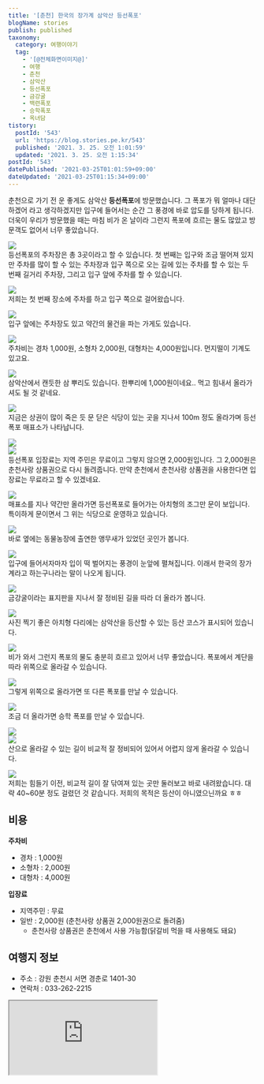 ```yaml
---
title: '[춘천] 한국의 장가계 삼악산 등선폭포'
blogName: stories
publish: published
taxonomy:
  category: 여행이야기
  tag:
    - '[@전체화면이미지@]'
    - 여행
    - 춘천
    - 삼악산
    - 등선폭포
    - 금강굴
    - 백련폭포
    - 승학폭포
    - 옥녀담
tistory:
  postId: '543'
  url: 'https://blog.stories.pe.kr/543'
  published: '2021. 3. 25. 오전 1:01:59'
  updated: '2021. 3. 25. 오전 1:15:34'
postId: '543'
datePublished: '2021-03-25T01:01:59+09:00'
dateUpdated: '2021-03-25T01:15:34+09:00'
---
```



춘천으로 가기 전 운 좋게도 삼악산 **등선폭포**에 방문했습니다. 그 폭포가 뭐 얼마나 대단하겠어 라고 생각하겠지만 입구에 들어서는 순간 그 풍경에 바로 압도를 당하게 됩니다. 더욱이 우리가 방문했을 때는 마침 비가 온 날이라 그런지 폭포에 흐르는 물도 많았고  방문객도 없어서 너무 좋았습니다. 

![](./images/20210320_151925-01.jpeg)  
등선폭포의 주차장은 총 3곳이라고 할 수 있습니다. 첫 번째는 입구와 조금 떨어져 있지만 주차를 많이 할 수 있는 주차장과 입구 쪽으로 오는 길에 있는 주차를 할 수 있는 두 번째 길거리 주차장, 그리고 입구 앞에 주차를 할 수 있습니다. 

![](./images/20210320_151951-01.jpeg)  
저희는 첫 번째 장소에 주차를 하고 입구 쪽으로 걸어왔습니다. 

![](./images/20210320_152128-01.jpeg)  
입구 앞에는 주차장도 있고 약간의 물건을 파는 가게도 있습니다.  

![](./images/20210320_162849-01.jpeg)  
주차비는 경차 1,000원, 소형차 2,000원, 대형차는 4,000원입니다. 먼지떨이 기계도 있고요.

![](./images/20210320_152215-01.jpeg)  
삼악산에서 캔듯한 삼 뿌리도 있습니다. 한뿌리에 1,000원이네요.. 먹고 힘내서 올라가셔도 될 것 같네요. 

![](./images/20210320_152310-01.jpeg)  
지금은 상권이 많이 죽은 듯 문 닫은 식당이 있는 곳을 지나서 100m 정도 올라가며 등선폭포 매표소가 나타납니다.  

![](./images/20210320_152359-01.jpeg)  
![](./images/20210320_152359-02.jpeg)   
등선폭포 입장료는 지역 주민은 무료이고 그렇지 않으면 2,000원입니다. 그 2,000원은 춘천사랑 상품권으로 다시 돌려줍니다. 만약 춘천에서 춘천사랑 상품권을 사용한다면 입장료는 무료라고 할 수 있겠네요.  

![](./images/20210320_162209-01.jpeg)  
매표소를 지나 약간만 올라가면 등선폭포로 들어가는 아치형의 조그만 문이 보입니다. 특이하게 문이면서 그 위는 식당으로 운영하고 있습니다. 

![](./images/20210320_162231-01.jpeg)  
바로 옆에는 동물농장에 출연한 앵무새가 있었던 곳인가 봅니다. 

![](./images/20210320_152724-01.jpeg)  
입구에 들어서자마자 입이 떡 벌어지는 풍경이 눈앞에 펼쳐집니다. 이래서 한국의 장가계라고 하는구나라는 말이 나오게 됩니다. 

![](./images/20210320_153047-01.jpeg)  
금강굴이라는 표지판을 지나서 잘 정비된 길을 따라 더 올라가 봅니다. 

![](./images/20210320_153118-01.jpeg)  
사진 찍기 좋은 아치형 다리에는 삼악산을 등산할 수 있는 등산 코스가 표시되어 있습니다. 

![](./images/20210320_153213-01.jpeg)  
비가 와서 그런지 폭포의 물도 충분히 흐르고 있어서 너무 좋았습니다. 폭포에서 계단을 따라 위쪽으로 올라갈 수 있습니다. 

![](./images/20210320_153334-01.jpeg)  
그렇게 위쪽으로 올라가면 또 다른 폭포를 만날 수 있습니다. 

![](./images/20210320_154247-01.jpeg)  
조금 더 올라가면 승학 폭포를 만날 수 있습니다. 

![](./images/20210320_154814-01.jpeg)  
![](./images/20210320_160630-01.jpeg)  
산으로 올라갈 수 있는 길이 비교적 잘 정비되어 있어서 어렵지 않게 올라갈 수 있습니다. 

![](./images/20210320_155143-01.jpeg)  
저희는 힘들기 이전, 비교적 길이 잘 닦여져 있는 곳만 둘러보고 바로 내려왔습니다. 대략 40~60분 정도 걸렸던 것 같습니다. 저희의 목적은 등산이 아니였으닌까요 ㅎㅎ


## 비용  
**주차비**
- 경차 : 1,000원
- 소형차 : 2,000원
- 대형차 : 4,000원

**입장료**
- 지역주민 : 무료
- 일반 : 2,000원 (춘천사랑 상품권 2,000원권으로 돌려줌)
  - 춘천사랑 상품권은 춘천에서 사용 가능함(닭갈비 먹을 때 사용해도 돼요)


## 여행지 정보  
- 주소 : 강원 춘천시 서면 경춘로 1401-30    
- 연락처 : 033-262-2215  
<div class='embed-responsive embed-responsive-16by9'>
<iframe src='https://www.google.com/maps/embed?pb=!1m18!1m12!1m3!1d3151.4705972278443!2d127.65742011517584!3d37.825867479750215!2m3!1f0!2f0!3f0!3m2!1i1024!2i768!4f13.1!3m3!1m2!1s0x3562e0cd8a9b5fdb%3A0x417696b818c287a8!2z65Ox7ISg7Y-t7Y-s66ek7ZGc7IaM!5e0!3m2!1sko!2skr!4v1616601617429!5m2!1sko!2skr' class='embed-responsive-item' allowfullscreen></iframe>
</div>
 
